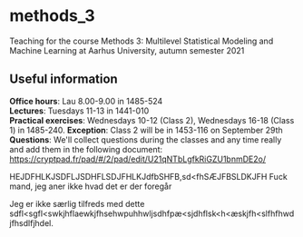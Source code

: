 # methods_3
Teaching for the course Methods 3: Multilevel Statistical Modeling and Machine Learning at Aarhus University, autumn semester 2021

## Useful information
__Office hours__: Lau 8.00-9.00 in 1485-524  
__Lectures__: Tuesdays 11-13 in 1441-010  
__Practical exercises__: Wednesdays 10-12 (Class 2), Wednesdays 16-18 (Class 1) in 1485-240. __Exception__: Class 2 will be in 1453-116 on September 29th  
__Questions__: We'll collect questions during the classes and any time really and add them in the following document: https://cryptpad.fr/pad/#/2/pad/edit/U21qNTbLgfkRiGZU1bnmDE2o/


HEJDFHLKJSDFLJSDHFLSDJFHLKJdfbSHFB,sd<fhSÆJFBSLDKJFH
Fuck mand, jeg aner ikke hvad det er der foregår

Jeg er ikke særlig tilfreds med dette
sdfl<sgfl<swkjhflaewkjfhsehwpuhhwljsdhfpæ<sjdhflsk<h<æskjfh<slfhfhwdjfhsdlfjhdel.